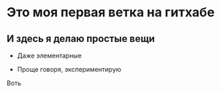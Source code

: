 # Это моя первая ветка на гитхабе
И здесь я делаю простые вещи
-
- Даже элементарные

- Проще говоря, экспериментирую


Воть

